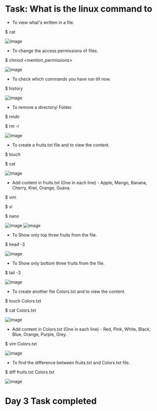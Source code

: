 
# Task: What is the linux command to

- To view what's written in a file.

$ cat <filename>

![image](https://user-images.githubusercontent.com/117350787/226912780-a7946550-9fe6-4bcf-8fda-312b14d31642.png)

- To change the access permissions of files.
  
$ chmod <mention_permissions> <filename>

![image](https://user-images.githubusercontent.com/117350787/226914142-f795f130-f325-45d1-bdcb-21535ab550db.png)

- To check which commands you have run till now.
  
$ history
  
![image](https://user-images.githubusercontent.com/117350787/226914552-56fd16ed-77c9-447c-af9e-e15813b51d7b.png)

- To remove a directory/ Folder.

$ rmdir <foldername>

$ rm -r <foldername>
  
![image](https://user-images.githubusercontent.com/117350787/226915311-bfbd1c87-d7a1-4e7a-b062-0cfded240616.png)

- To create a fruits.txt file and to view the content.

$ touch <filename>

$ cat <filename>
  
![image](https://user-images.githubusercontent.com/117350787/226916059-c33a5181-681c-4880-9033-044baa168178.png)

- Add content in fruits.txt (One in each line) - Apple, Mango, Banana, Cherry, Kiwi, Orange, Guava.

$ vim <filename>
  
$ vi <filename>
  
$ nano <filename>
  
![image](https://user-images.githubusercontent.com/117350787/226917915-c91ea3f3-6734-4c91-a2cd-095d3b785259.png)
![image](https://user-images.githubusercontent.com/117350787/226918812-49de5904-0f73-4483-9205-51fcb17d2911.png)

- To Show only top three fruits from the file.
  
$ head -3 <filename>
  
![image](https://user-images.githubusercontent.com/117350787/226919026-3e87e606-c250-4478-b1ad-70ce45b3eb33.png)

- To Show only bottom three fruits from the file.

$ tail -3 <filename>
  
![image](https://user-images.githubusercontent.com/117350787/226919298-93be2514-874a-4454-8646-48d8286b136b.png)

- To create another file Colors.txt and to view the content.

$ touch Colors.txt

$ cat Colors.txt
  
![image](https://user-images.githubusercontent.com/117350787/226920028-484a94b1-83df-4ba9-bae9-360f443acbb7.png)

- Add content in Colors.txt (One in each line) - Red, Pink, White, Black, Blue, Orange, Purple, Grey.

$ vim Colors.txt
  
![image](https://user-images.githubusercontent.com/117350787/226921285-1db7b087-9b83-49f3-b5cc-c7cad8b973f0.png)

- To find the difference between fruits.txt and Colors.txt file.
  
$ diff fruits.txt Colors.txt
  
![image](https://user-images.githubusercontent.com/117350787/226921996-a63b3430-7c9e-49fb-b3c1-92fa87adfd40.png)

# Day 3 Task completed

